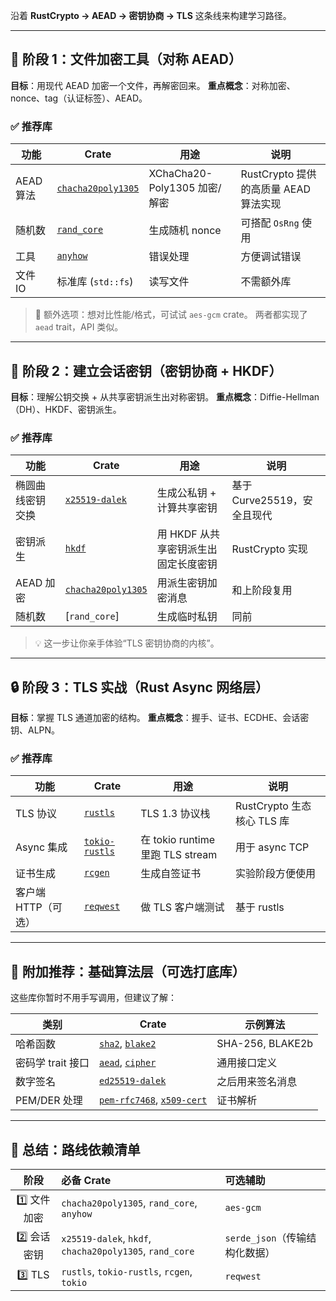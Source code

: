 沿着 **RustCrypto → AEAD → 密钥协商 → TLS** 这条线来构建学习路径。

---

## 🧩 阶段 1：文件加密工具（对称 AEAD）

**目标**：用现代 AEAD 加密一个文件，再解密回来。
**重点概念**：对称加密、nonce、tag（认证标签）、AEAD。

### ✅ 推荐库

| 功能      | Crate                                                  | 用途                         | 说明                                  |
| --------- | ------------------------------------------------------ | ---------------------------- | ------------------------------------- |
| AEAD 算法 | [`chacha20poly1305`](https://docs.rs/chacha20poly1305) | XChaCha20-Poly1305 加密/解密 | RustCrypto 提供的高质量 AEAD 算法实现 |
| 随机数    | [`rand_core`](https://docs.rs/rand_core)               | 生成随机 nonce               | 可搭配 `OsRng` 使用                   |
| 工具      | [`anyhow`](https://docs.rs/anyhow)                     | 错误处理                     | 方便调试错误                          |
| 文件 IO   | 标准库 (`std::fs`)                                     | 读写文件                     | 不需额外库                            |

> 📘 额外选项：想对比性能/格式，可试试 `aes-gcm` crate。
> 两者都实现了 `aead` trait，API 类似。

---

## 🔑 阶段 2：建立会话密钥（密钥协商 + HKDF）

**目标**：理解公钥交换 + 从共享密钥派生出对称密钥。
**重点概念**：Diffie-Hellman（DH）、HKDF、密钥派生。

### ✅ 推荐库

| 功能             | Crate                                                  | 用途                                 | 说明                        |
| ---------------- | ------------------------------------------------------ | ------------------------------------ | --------------------------- |
| 椭圆曲线密钥交换 | [`x25519-dalek`](https://docs.rs/x25519-dalek)         | 生成公私钥 + 计算共享密钥            | 基于 Curve25519，安全且现代 |
| 密钥派生         | [`hkdf`](https://docs.rs/hkdf)                         | 用 HKDF 从共享密钥派生出固定长度密钥 | RustCrypto 实现             |
| AEAD 加密        | [`chacha20poly1305`](https://docs.rs/chacha20poly1305) | 用派生密钥加密消息                   | 和上阶段复用                |
| 随机数           | [`rand_core`]                                          | 生成临时私钥                         | 同前                        |

> 💡 这一步让你亲手体验“TLS 密钥协商的内核”。

---

## 🔒 阶段 3：TLS 实战（Rust Async 网络层）

**目标**：掌握 TLS 通道加密的结构。
**重点概念**：握手、证书、ECDHE、会话密钥、ALPN。

### ✅ 推荐库

| 功能                | Crate                                          | 用途                             | 说明                       |
| ------------------- | ---------------------------------------------- | -------------------------------- | -------------------------- |
| TLS 协议            | [`rustls`](https://docs.rs/rustls)             | TLS 1.3 协议栈                   | RustCrypto 生态核心 TLS 库 |
| Async 集成          | [`tokio-rustls`](https://docs.rs/tokio-rustls) | 在 tokio runtime 里跑 TLS stream | 用于 async TCP             |
| 证书生成            | [`rcgen`](https://docs.rs/rcgen)               | 生成自签证书                     | 实验阶段方便使用           |
| 客户端 HTTP（可选） | [`reqwest`](https://docs.rs/reqwest)           | 做 TLS 客户端测试                | 基于 rustls                |

---

## 🧱 附加推荐：基础算法层（可选打底库）

这些库你暂时不用手写调用，但建议了解：

| 类别              | Crate                                                                                  | 示例算法         |
| ----------------- | -------------------------------------------------------------------------------------- | ---------------- |
| 哈希函数          | [`sha2`](https://docs.rs/sha2), [`blake2`](https://docs.rs/blake2)                     | SHA-256, BLAKE2b |
| 密码学 trait 接口 | [`aead`](https://docs.rs/aead), [`cipher`](https://docs.rs/cipher)                     | 通用接口定义     |
| 数字签名          | [`ed25519-dalek`](https://docs.rs/ed25519-dalek)                                       | 之后用来签名消息 |
| PEM/DER 处理      | [`pem-rfc7468`](https://docs.rs/pem-rfc7468), [`x509-cert`](https://docs.rs/x509-cert) | 证书解析         |

---

## 🧩 总结：路线依赖清单

|    阶段    | 必备 Crate                                              | 可选辅助                       |
| :--------: | :------------------------------------------------------ | :----------------------------- |
| 1️⃣ 文件加密 | `chacha20poly1305`, `rand_core`, `anyhow`               | `aes-gcm`                      |
| 2️⃣ 会话密钥 | `x25519-dalek`, `hkdf`, `chacha20poly1305`, `rand_core` | `serde_json`（传输结构化数据） |
|   3️⃣ TLS    | `rustls`, `tokio-rustls`, `rcgen`, `tokio`              | `reqwest`                      |


